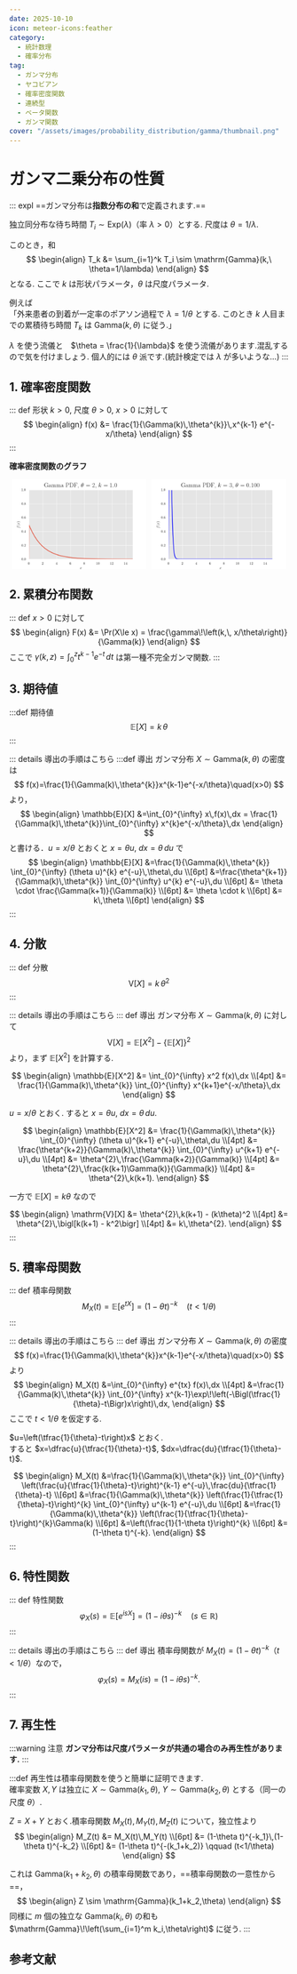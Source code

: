 ```yaml
---
date: 2025-10-10
icon: meteor-icons:feather
category:
  - 統計数理
  - 確率分布
tag:
  - ガンマ分布
  - ヤコビアン
  - 確率密度関数
  - 連続型
  - ベータ関数
  - ガンマ関数
cover: "/assets/images/probability_distribution/gamma/thumbnail.png"
---
```


<!-- more -->

# ガンマ二乗分布の性質

::: expl
==ガンマ分布は**指数分布の和**で定義されます.==

独立同分布な待ち時間 $T_i\sim \mathrm{Exp}(\lambda)$（率 $\lambda>0$）とする. 尺度は $\theta=1/\lambda$.

このとき，和
$$
\begin{align}
T_k &= \sum_{i=1}^k T_i \sim \mathrm{Gamma}(k,\ \theta=1/\lambda)
\end{align}
$$
となる. ここで $k$ は形状パラメータ，$\theta$ は尺度パラメータ.

例えば  
「外来患者の到着が一定率のポアソン過程で $\lambda=1/\theta$ とする. このとき $k$ 人目までの累積待ち時間 $T_k$ は $\mathrm{Gamma}(k,\theta)$ に従う.」

$\lambda$ を使う流儀と　$\theta = \frac{1}{\lambda}$ を使う流儀があります.混乱するので気を付けましょう. 個人的には $\theta$ 派です.(統計検定では $\lambda$ が多いような...)
:::

## 1. 確率密度関数
::: def
形状 $k>0$, 尺度 $\theta>0$, $x>0$ に対して
$$
\begin{align}
f(x)
&= \frac{1}{\Gamma(k)\,\theta^{k}}\,x^{k-1} e^{-x/\theta}
\end{align}
$$
:::

**確率密度関数のグラフ**

<div style="display: flex; gap: 10px; justify-content: center;">
  <img src="/assets/images/probability_distribution/gamma/pdf1.gif" style="max-width: 48%; height: auto;">
  <img src="/assets/images/probability_distribution/gamma/pdf2.gif" style="max-width: 48%; height: auto;">
</div>


## 2. 累積分布関数
::: def
$x>0$ に対して
$$
\begin{align}
F(x)
&= \Pr(X\le x)
= \frac{\gamma\!\left(k,\, x/\theta\right)}{\Gamma(k)}
\end{align}
$$
ここで $\gamma(k,z)=\int_{0}^{z} t^{k-1}e^{-t}\,dt$ は第一種不完全ガンマ関数.
:::

## 3. 期待値

:::def 期待値
$$
\mathbb{E}[X] = k\,\theta
$$
:::

::: details 導出の手順はこちら
:::def 導出
ガンマ分布 $X\sim\mathrm{Gamma}(k,\theta)$ の密度は
$$
f(x)=\frac{1}{\Gamma(k)\,\theta^{k}}x^{k-1}e^{-x/\theta}\quad(x>0)
$$
より，
$$
\begin{align}
\mathbb{E}[X]
&=\int_{0}^{\infty} x\,f(x)\,dx
= \frac{1}{\Gamma(k)\,\theta^{k}}\int_{0}^{\infty} x^{k}e^{-x/\theta}\,dx
\end{align}
$$
と書ける．$u=x/\theta$ とおくと $x=\theta u,\ dx=\theta\,du$ で
$$
\begin{align}
\mathbb{E}[X]
&=\frac{1}{\Gamma(k)\,\theta^{k}}
\int_{0}^{\infty} (\theta u)^{k} e^{-u}\,\theta\,du \\[6pt]
&=\frac{\theta^{k+1}}{\Gamma(k)\,\theta^{k}}
\int_{0}^{\infty} u^{k} e^{-u}\,du \\[6pt]
&= \theta \cdot \frac{\Gamma(k+1)}{\Gamma(k)} \\[6pt]
&= \theta \cdot k \\[6pt]
&= k\,\theta \\[6pt]
\end{align}
$$
:::

## 4. 分散
::: def 分散
$$
\mathrm{V}[X] = k\,\theta^2
$$
:::

::: details 導出の手順はこちら
::: def 導出
ガンマ分布 $X\sim\mathrm{Gamma}(k,\theta)$ に対して
$$
\mathrm{V}[X] = \mathbb{E}[X^2] - \{\mathbb{E}[X]\}^2
$$
より，まず $\mathbb{E}[X^2]$ を計算する.

$$
\begin{align}
\mathbb{E}[X^2]
&= \int_{0}^{\infty} x^2 f(x)\,dx \\[4pt]
&= \frac{1}{\Gamma(k)\,\theta^{k}}
    \int_{0}^{\infty} x^{k+1}e^{-x/\theta}\,dx
\end{align}
$$

$u=x/\theta$ とおく. すると $x=\theta u,\ dx=\theta\,du$.  

$$
\begin{align}
\mathbb{E}[X^2]
&= \frac{1}{\Gamma(k)\,\theta^{k}}
    \int_{0}^{\infty} (\theta u)^{k+1} e^{-u}\,\theta\,du \\[4pt]
&= \frac{\theta^{k+2}}{\Gamma(k)\,\theta^{k}}
    \int_{0}^{\infty} u^{k+1} e^{-u}\,du \\[4pt]
&= \theta^{2}\,\frac{\Gamma(k+2)}{\Gamma(k)} \\[4pt]
&= \theta^{2}\,\frac{k(k+1)\Gamma(k)}{\Gamma(k)} \\[4pt]
&= \theta^{2}\,k(k+1).
\end{align}
$$

一方で $\mathbb{E}[X]=k\theta$ なので

$$
\begin{align}
\mathrm{V}[X]
&= \theta^{2}\,k(k+1) - (k\theta)^2 \\[4pt]
&= \theta^{2}\,\bigl[k(k+1) - k^2\bigr] \\[4pt]
&= k\,\theta^{2}.
\end{align}
$$
:::

## 5. 積率母関数
::: def 積率母関数
$$
M_X(t)=\mathbb{E}[e^{tX}]=(1-\theta t)^{-k}\quad (t<1/\theta)
$$
:::

::: details 導出の手順はこちら
::: def 導出
ガンマ分布 $X\sim\mathrm{Gamma}(k,\theta)$ の密度
$$
f(x)=\frac{1}{\Gamma(k)\,\theta^{k}}x^{k-1}e^{-x/\theta}\quad(x>0)
$$
より
$$
\begin{align}
M_X(t)
&=\int_{0}^{\infty} e^{tx} f(x)\,dx \\[4pt]
&=\frac{1}{\Gamma(k)\,\theta^{k}}
  \int_{0}^{\infty} x^{k-1}\exp\!\left(-\Bigl(\tfrac{1}{\theta}-t\Bigr)x\right)\,dx,
\end{align}
$$
ここで $t<1/\theta$ を仮定する.

$u=\left(\tfrac{1}{\theta}-t\right)x$ とおく.  
すると $x=\dfrac{u}{\tfrac{1}{\theta}-t}$, $dx=\dfrac{du}{\tfrac{1}{\theta}-t}$.

$$
\begin{align}
M_X(t)
&=\frac{1}{\Gamma(k)\,\theta^{k}}
  \int_{0}^{\infty}
  \left(\frac{u}{\tfrac{1}{\theta}-t}\right)^{k-1}
  e^{-u}\,\frac{du}{\tfrac{1}{\theta}-t} \\[6pt]
&=\frac{1}{\Gamma(k)\,\theta^{k}}
  \left(\frac{1}{\tfrac{1}{\theta}-t}\right)^{k}
  \int_{0}^{\infty} u^{k-1} e^{-u}\,du \\[6pt]
&=\frac{1}{\Gamma(k)\,\theta^{k}}
  \left(\frac{1}{\tfrac{1}{\theta}-t}\right)^{k}\Gamma(k) \\[6pt]
&=\left(\frac{1}{1-\theta t}\right)^{k} \\[6pt]
&=(1-\theta t)^{-k}.
\end{align}
$$
:::


## 6. 特性関数
::: def 特性関数
$$
\varphi_X(s)=\mathbb{E}[e^{isX}]=(1-i\theta s)^{-k}\quad (s\in\mathbb{R})
$$
:::

::: details 導出の手順はこちら
::: def 導出
積率母関数が $M_X(t)=(1-\theta t)^{-k}$（$t<1/\theta$）なので，
$$
\varphi_X(s)=M_X(is)=(1-i\theta s)^{-k}.
$$
:::

## 7. 再生性
:::warning 注意
**ガンマ分布は尺度パラメータが共通の場合のみ再生性があります.**
:::

:::def
再生性は積率母関数を使うと簡単に証明できます.  
確率変数 $X, Y$ は独立に $X\sim \mathrm{Gamma}(k_1,\theta)$, $Y\sim \mathrm{Gamma}(k_2,\theta)$ とする（同一の尺度 $\theta$）.

$Z = X + Y$ とおく.積率母関数 $M_X(t), M_Y(t), M_Z(t)$ について，独立性より
$$
\begin{align}
M_Z(t)
&= M_X(t)\,M_Y(t) \\[6pt]
&= (1-\theta t)^{-k_1}\,(1-\theta t)^{-k_2} \\[6pt]
&= (1-\theta t)^{-(k_1+k_2)} \qquad (t<1/\theta)
\end{align}
$$

これは $\mathrm{Gamma}(k_1+k_2,\theta)$ の積率母関数であり，==積率母関数の一意性から==，
$$
\begin{align}
Z \sim \mathrm{Gamma}(k_1+k_2,\theta)
\end{align}
$$
同様に $m$ 個の独立な $\mathrm{Gamma}(k_i,\theta)$ の和も $\mathrm{Gamma}\!\left(\sum_{i=1}^m k_i,\theta\right)$ に従う.
:::


## 参考文献
<AffiliateBook id="official1"/>
<AffiliateBook id="takemura_gen_stats"/>